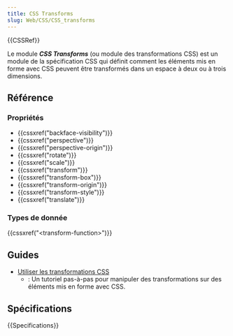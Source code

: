 ```yaml
---
title: CSS Transforms
slug: Web/CSS/CSS_transforms
---
```


{{CSSRef}}

Le module **_CSS Transforms_** (ou module des transformations CSS) est un module de la spécification CSS qui définit comment les éléments mis en forme avec CSS peuvent être transformés dans un espace à deux ou à trois dimensions.

## Référence

### Propriétés

- {{cssxref("backface-visibility")}}
- {{cssxref("perspective")}}
- {{cssxref("perspective-origin")}}
- {{cssxref("rotate")}}
- {{cssxref("scale")}}
- {{cssxref("transform")}}
- {{cssxref("transform-box")}}
- {{cssxref("transform-origin")}}
- {{cssxref("transform-style")}}
- {{cssxref("translate")}}

### Types de donnée

{{cssxref("&lt;transform-function&gt;")}}

## Guides

- [Utiliser les transformations CSS](/fr/docs/Web/CSS/CSS_Transforms/Utilisation_des_transformations_CSS)
  - : Un tutoriel pas-à-pas pour manipuler des transformations sur des éléments mis en forme avec CSS.

## Spécifications

{{Specifications}}
